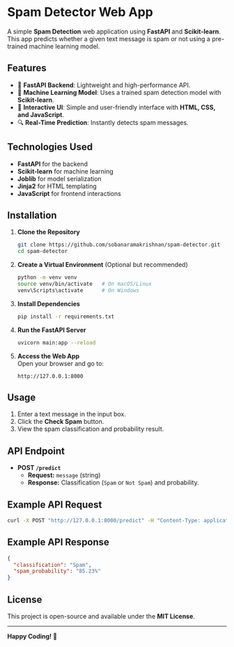 # Spam Detector Web App

A simple **Spam Detection** web application using **FastAPI** and **Scikit-learn**. This app predicts whether a given text message is spam or not using a pre-trained machine learning model.

## Features

- 🚀 **FastAPI Backend**: Lightweight and high-performance API.
- 🧠 **Machine Learning Model**: Uses a trained spam detection model with **Scikit-learn**.
- 🎨 **Interactive UI**: Simple and user-friendly interface with **HTML, CSS, and JavaScript**.
- 🔍 **Real-Time Prediction**: Instantly detects spam messages.

## Technologies Used

- **FastAPI** for the backend
- **Scikit-learn** for machine learning
- **Joblib** for model serialization
- **Jinja2** for HTML templating
- **JavaScript** for frontend interactions

## Installation

1. **Clone the Repository**
   ```sh
   git clone https://github.com/sobanaramakrishnan/spam-detector.git
   cd spam-detector
   ```

2. **Create a Virtual Environment** (Optional but recommended)
   ```sh
   python -m venv venv
   source venv/bin/activate   # On macOS/Linux
   venv\Scripts\activate      # On Windows
   ```

3. **Install Dependencies**
   ```sh
   pip install -r requirements.txt
   ```

4. **Run the FastAPI Server**
   ```sh
   uvicorn main:app --reload
   ```

5. **Access the Web App**  
   Open your browser and go to:
   ```
   http://127.0.0.1:8000
   ```

## Usage

1. Enter a text message in the input box.
2. Click the **Check Spam** button.
3. View the spam classification and probability result.

## API Endpoint

- **POST `/predict`**
  - **Request:** `message` (string)
  - **Response:** Classification (`Spam` or `Not Spam`) and probability.

## Example API Request

```sh
curl -X POST "http://127.0.0.1:8000/predict" -H "Content-Type: application/x-www-form-urlencoded" -d "message=Congratulations! You've won a prize."
```

## Example API Response

```json
{
  "classification": "Spam",
  "spam_probability": "85.23%"
}
```

## License

This project is open-source and available under the **MIT License**.

---

**Happy Coding! 🚀**

